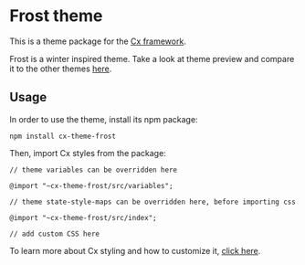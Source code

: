 # Frost theme

This is a theme package for the [Cx framework](http://cx.codaxy.com/).

Frost is a winter inspired theme.
Take a look at theme preview and compare it to the other themes [here](http://cx.codaxy.com/v/master/themes/).

## Usage

In order to use the theme, install its npm package:

```
npm install cx-theme-frost
```
Then, import Cx styles from the package:
```
// theme variables can be overridden here

@import "~cx-theme-frost/src/variables";

// theme state-style-maps can be overridden here, before importing css

@import "~cx-theme-frost/src/index";

// add custom CSS here
```
To learn more about Cx styling and how to customize it, 
[click here](http://cx.codaxy.com/v/master/docs/concepts/css).